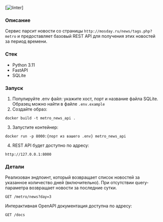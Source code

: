 [![linter](https://github.com/Polyrom/metro-news-api/actions/workflows/linter.yml/badge.svg)]

### Описание
Сервис парсит новости со страницы `http://mosday.ru/news/tags.php?metro` 
и предоставляет базовый REST API для получения этих новостей за период времени.

### Стек
+ Python 3.11
+ FastAPI
+ SQLite

### Запуск
1. Популируйте .env файл: укажите хост, порт и название файла SQLite. 
Образец можно найти в файле `.env.example`
2. Создайте образ:
```bazaar
docker build -t metro_news_api .
```
3. Запустите контейнер:
```bazaar
docker run -p 8000:{порт из вашего .env} metro_news_api
```
4. REST API будет доступно по адресу:
```bazaar
http://127.0.0.1:8000
```

### Детали
Реализован эндпоинт, который возвращает список новостей за указанное 
количество дней (включительно). При отсутствии query-параметра 
возвращает новости за последние сутки.
```bazaar
GET /metro/news?day=3
```
Интерактивная OpenAPI документация доступна по адресу:
```bazaar
GET /docs
```